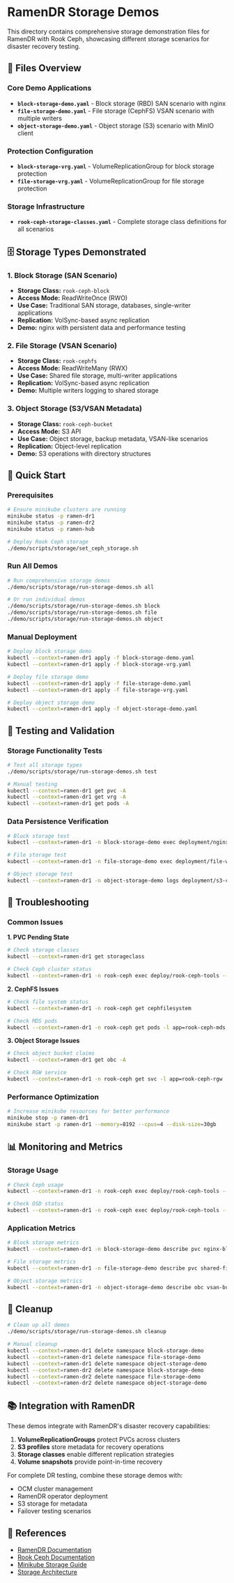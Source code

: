 # RamenDR Storage Demos

This directory contains comprehensive storage demonstration files for RamenDR with Rook Ceph, showcasing different storage scenarios for disaster recovery testing.

## 📁 Files Overview

### Core Demo Applications
- **`block-storage-demo.yaml`** - Block storage (RBD) SAN scenario with nginx
- **`file-storage-demo.yaml`** - File storage (CephFS) VSAN scenario with multiple writers
- **`object-storage-demo.yaml`** - Object storage (S3) scenario with MinIO client

### Protection Configuration
- **`block-storage-vrg.yaml`** - VolumeReplicationGroup for block storage protection
- **`file-storage-vrg.yaml`** - VolumeReplicationGroup for file storage protection

### Storage Infrastructure
- **`rook-ceph-storage-classes.yaml`** - Complete storage class definitions for all scenarios

## 🗄️ Storage Types Demonstrated

### 1. Block Storage (SAN Scenario)
- **Storage Class:** `rook-ceph-block`
- **Access Mode:** ReadWriteOnce (RWO)
- **Use Case:** Traditional SAN storage, databases, single-writer applications
- **Replication:** VolSync-based async replication
- **Demo:** nginx with persistent data and performance testing

### 2. File Storage (VSAN Scenario)  
- **Storage Class:** `rook-cephfs`
- **Access Mode:** ReadWriteMany (RWX)
- **Use Case:** Shared file storage, multi-writer applications
- **Replication:** VolSync-based async replication
- **Demo:** Multiple writers logging to shared storage

### 3. Object Storage (S3/VSAN Metadata)
- **Storage Class:** `rook-ceph-bucket`
- **Access Mode:** S3 API
- **Use Case:** Object storage, backup metadata, VSAN-like scenarios
- **Replication:** Object-level replication
- **Demo:** S3 operations with directory structures

## 🚀 Quick Start

### Prerequisites
```bash
# Ensure minikube clusters are running
minikube status -p ramen-dr1
minikube status -p ramen-dr2
minikube status -p ramen-hub

# Deploy Rook Ceph storage
./demo/scripts/storage/set_ceph_storage.sh
```

### Run All Demos
```bash
# Run comprehensive storage demos
./demo/scripts/storage/run-storage-demos.sh all

# Or run individual demos
./demo/scripts/storage/run-storage-demos.sh block
./demo/scripts/storage/run-storage-demos.sh file  
./demo/scripts/storage/run-storage-demos.sh object
```

### Manual Deployment
```bash
# Deploy block storage demo
kubectl --context=ramen-dr1 apply -f block-storage-demo.yaml
kubectl --context=ramen-dr1 apply -f block-storage-vrg.yaml

# Deploy file storage demo
kubectl --context=ramen-dr1 apply -f file-storage-demo.yaml
kubectl --context=ramen-dr1 apply -f file-storage-vrg.yaml

# Deploy object storage demo
kubectl --context=ramen-dr1 apply -f object-storage-demo.yaml
```

## 🧪 Testing and Validation

### Storage Functionality Tests
```bash
# Test all storage types
./demo/scripts/storage/run-storage-demos.sh test

# Manual testing
kubectl --context=ramen-dr1 get pvc -A
kubectl --context=ramen-dr1 get vrg -A
kubectl --context=ramen-dr1 get pods -A
```

### Data Persistence Verification
```bash
# Block storage test
kubectl --context=ramen-dr1 -n block-storage-demo exec deployment/nginx-block -- ls -la /data/san-test/

# File storage test  
kubectl --context=ramen-dr1 -n file-storage-demo exec deployment/file-writer -- tail -10 /shared/logs/activity.log

# Object storage test
kubectl --context=ramen-dr1 -n object-storage-demo logs deployment/s3-client
```

## 🔧 Troubleshooting

### Common Issues

**1. PVC Pending State**
```bash
# Check storage classes
kubectl --context=ramen-dr1 get storageclass

# Check Ceph cluster status
kubectl --context=ramen-dr1 -n rook-ceph exec deploy/rook-ceph-tools -- ceph status
```

**2. CephFS Issues**
```bash
# Check file system status
kubectl --context=ramen-dr1 -n rook-ceph get cephfilesystem

# Check MDS pods
kubectl --context=ramen-dr1 -n rook-ceph get pods -l app=rook-ceph-mds
```

**3. Object Storage Issues**
```bash
# Check object bucket claims
kubectl --context=ramen-dr1 get obc -A

# Check RGW service
kubectl --context=ramen-dr1 -n rook-ceph get svc -l app=rook-ceph-rgw
```

### Performance Optimization
```bash
# Increase minikube resources for better performance
minikube stop -p ramen-dr1
minikube start -p ramen-dr1 --memory=8192 --cpus=4 --disk-size=30gb
```

## 📊 Monitoring and Metrics

### Storage Usage
```bash
# Check Ceph usage
kubectl --context=ramen-dr1 -n rook-ceph exec deploy/rook-ceph-tools -- ceph df

# Check OSD status
kubectl --context=ramen-dr1 -n rook-ceph exec deploy/rook-ceph-tools -- ceph osd status
```

### Application Metrics
```bash
# Block storage metrics
kubectl --context=ramen-dr1 -n block-storage-demo describe pvc nginx-block-pvc

# File storage metrics
kubectl --context=ramen-dr1 -n file-storage-demo describe pvc shared-file-pvc

# Object storage metrics
kubectl --context=ramen-dr1 -n object-storage-demo describe obc vsan-bucket-claim
```

## 🧹 Cleanup

```bash
# Clean up all demos
./demo/scripts/storage/run-storage-demos.sh cleanup

# Manual cleanup
kubectl --context=ramen-dr1 delete namespace block-storage-demo
kubectl --context=ramen-dr1 delete namespace file-storage-demo  
kubectl --context=ramen-dr1 delete namespace object-storage-demo
kubectl --context=ramen-dr2 delete namespace block-storage-demo
kubectl --context=ramen-dr2 delete namespace file-storage-demo
kubectl --context=ramen-dr2 delete namespace object-storage-demo
```

## 📚 Integration with RamenDR

These demos integrate with RamenDR's disaster recovery capabilities:

1. **VolumeReplicationGroups** protect PVCs across clusters
2. **S3 profiles** store metadata for recovery operations  
3. **Storage classes** enable different replication strategies
4. **Volume snapshots** provide point-in-time recovery

For complete DR testing, combine these storage demos with:
- OCM cluster management
- RamenDR operator deployment
- S3 storage for metadata
- Failover testing scenarios

## 🔗 References

- [RamenDR Documentation](../../../README.md)
- [Rook Ceph Documentation](https://rook.io/docs/rook/latest/)
- [Minikube Storage Guide](../docs/MINIKUBE_README.md#storage-demo-rook-ceph-sanvsan-scenarios)
- [Storage Architecture](../docs/storage/)
